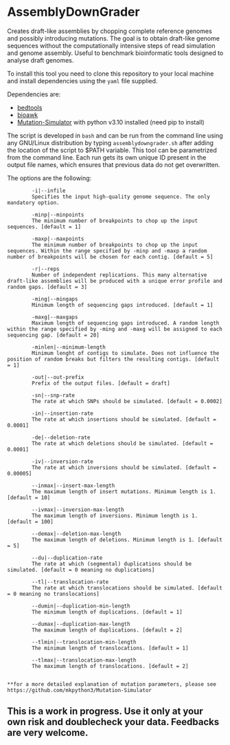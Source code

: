 # AssemblyDownGrader

Creates draft-like assemblies by chopping complete reference genomes and possibly introducing mutations. The goal is to obtain draft-like genome sequences without the computationally intensive steps of read simulation and genome assembly. Useful to benchmark bioinformatic tools designed to analyse draft genomes.

To install this tool you need to clone this repository to your local machine and install dependencies using the `yaml` file supplied. 

Dependencies are:

- [bedtools](https://bedtools.readthedocs.io/en/latest/)
- [bioawk](https://github.com/lh3/bioawk)
- [Mutation-Simulator](https://github.com/mkpython3/Mutation-Simulator) with python v3.10 installed (need pip to install)

The script is developed in `bash` and can be run from the command line using any GNU/Linux distribution by typing `assemblydowngrader.sh` after adding the location of the script to $PATH variable. This tool can be parametrized from the command line. Each run gets its own unique ID present in the output file names, which ensures that previous data do not get overwritten.

The options are the following:

````
        -i|--infile
        Specifies the input high-quality genome sequence. The only mandatory option.

        -minp|--minpoints
        The minimum number of breakpoints to chop up the input sequences. [default = 1]

        -maxp|--maxpoints
        The minimum number of breakpoints to chop up the input sequences. Within the range specified by -minp and -maxp a random number of breakpoints will be chosen for each contig. [default = 5]
        
        -r|--reps
        Number of independent replications. This many alternative draft-like assemblies will be produced with a unique error profile and random gaps. [default = 3]
        
        -ming|--mingaps
        Minimum length of sequencing gaps introduced. [default = 1]
        
        -maxg|--maxgaps
        Maximum length of sequencing gaps introduced. A random length within the range specified by -ming and -maxg will be assigned to each sequencing gap. [default = 20]

        -minlen|--minimum-length
        Minimum lenght of contigs to simulate. Does not influence the position of random breaks but filters the resulting contigs. [default = 1]

        -out|--out-prefix
        Prefix of the output files. [default = draft]

        -sn|--snp-rate
        The rate at which SNPs should be simulated. [default = 0.0002]

        -in|--insertion-rate
        The rate at which insertions should be simulated. [default = 0.0001]

        -de|--deletion-rate
        The rate at which deletions should be simulated. [default = 0.0001]
     
        -iv|--inversion-rate
        The rate at which inversions should be simulated. [default = 0.00005]

        --inmax|--insert-max-length
        The maximum length of insert mutations. Minimum length is 1. [default = 10]	
        
        --ivmax|--inversion-max-length
        The maximum length of inversions. Minimum length is 1. [default = 100]
        
        --demax|--deletion-max-length
        The maximum length of deletions. Minimum length is 1. [default = 5]

        --du|--duplication-rate
        The rate at which (segmental) duplications should be simulated. [default = 0 meaning no duplications]
        
        --tl|--translocation-rate
        The rate at which translocations should be simulated. [default = 0 meaning no translocations]

        --dumin|--duplication-min-length
        The minimum length of duplications. [default = 1]
 
        --dumax|--duplication-max-length
        The maximum length of duplications. [default = 2]

        --tlmin|--translocation-min-length
        The minimum length of translocations. [default = 1]

        --tlmax|--translocation-max-length
        The maximum length of translocations. [default = 2]
        

**for a more detailed explanation of mutation parameters, please see https://github.com/mkpython3/Mutation-Simulator
````

## **This is a work in progress. Use it only at your own risk and doublecheck your data. Feedbacks are very welcome.**
